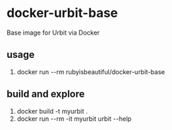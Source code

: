 # docker-urbit-base

Base image for Urbit via Docker

## usage

1. docker run --rm rubyisbeautiful/docker-urbit-base

## build and explore

1. docker build -t myurbit .
1. docker run --rm -it myurbit urbit --help  
